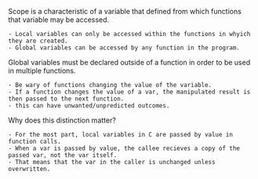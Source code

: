 Scope is a characteristic of a variable that defined from which functions that variable may be accessed.

    - Local variables can only be accessed within the functions in whyich they are created.
    - Global variables can be accessed by any function in the program.

Global variables must be declared outside of a function in order to be used in multiple functions.

    - Be wary of functions changing the value of the variable.
    - If a function changes the value of a var, the manipulated result is then passed to the next function.
    - this can have unwanted/unpredicted outcomes.

Why does this distinction matter? 

    - For the most part, local variables in C are passed by value in function calls.
    - When a var is passed by value, the callee recieves a copy of the passed var, not the var itself.
    - That means that the var in the caller is unchanged unless overwritten.

